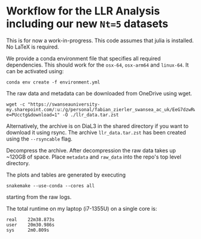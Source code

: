 # Workflow for the LLR Analysis including our new `Nt=5` datasets

This is for now a work-in-progress.
This code assumes that julia is installed.
No LaTeX is required.

We provide a conda environment file that specifies all required dependencies.
This should work for the `osx-64`, `osx-arm64` and `linux-64`.
It can be activated using:

```
conda env create -f environment.yml
```

The raw data and metadata can be downloaded from OneDrive using wget.

```
wget -c "https://swanseauniversity-my.sharepoint.com/:u:/g/personal/fabian_zierler_swansea_ac_uk/EeG7dzwRwLpCsVQV7u_VVjwBxcObi1r3AKJdxLbQpYHVRg?e=PUcctg&download=1" -O ./llr_data.tar.zst
```

Alternatively,
the archive is on DiaL3 in the shared directory
if you want to download it using rsync.
The archive `llr_data.tar.zst` has been created using the `--rsyncable` flag.

Decompress the archive.
After decompression the raw data takes up ~120GB of space.
Place `metadata` and `raw_data` into the repo's top level directory.

The plots and tables are generated by executing

```
snakemake --use-conda --cores all
```

starting from the raw logs.

The total runtime on my laptop (i7-1355U) on a single core is:

```
real    22m38.873s
user    20m30.986s
sys     2m0.809s
```
